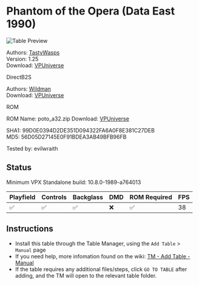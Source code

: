 # Phantom of the Opera (Data East 1990)

![Table Preview](../../images/vpx-phantom.png)

Authors: [TastyWasps](https://vpuniverse.com/profile/44724-tastywasps/)  
Version: 1.25  
Download: [VPUniverse](https://vpuniverse.com/files/file/17168-phantom-of-the-opera-data-east-1990/)

DirectB2S

Authors: [Wildman](https://vpuniverse.com/profile/5-wildman/)  
Download: [VPUniverse](https://vpuniverse.com/files/file/4863-the-phantom-of-the-opera-data-east-1990/)

ROM

ROM Name: poto_a32.zip
Download: [VPUniverse](https://vpuniverse.com/files/file/1767-poto_a32zip/)  

SHA1: 99D0E0394D2DE351D094322FA6A0F8E381C27DEB  
MD5:  56D05D27145E0F91BDEA3AB49BFB96FB 

Tested by: evilwraith

## Status 

Minimum VPX Standalone build: 10.8.0-1989-a764013

| Playfield | Controls | Backglass | DMD | ROM Required | FPS | 
|-----------|----------|-----------|-----|--------------|-----|
| :white_check_mark: | :white_check_mark: | :white_check_mark: | :x: | :white_check_mark: | 38 |

## Instructions

- Install this table through the Table Manager, using the `Add Table` > `Manual` page
- If you need help, more infomation found on the wiki: [TM - Add Table - Manual](https://github.com/LegendsUnchained/vpx-standalone-alp4k/wiki/%5B04%5D-%F0%9F%A7%A1-TM-%E2%80%90-Other-Features#add-table---manual)
- If the table requires any additional files/steps, click `GO TO TABLE` after adding, and the TM will open to the relevant table folder.


